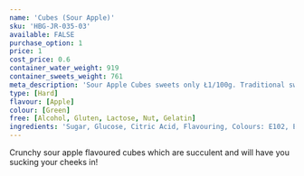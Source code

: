 ```yaml
---
name: 'Cubes (Sour Apple)'
sku: 'HBG-JR-035-03'
available: FALSE
purchase_option: 1
price: 1
cost_price: 0.6
container_water_weight: 919
container_sweets_weight: 761
meta_description: 'Sour Apple Cubes sweets only Ł1/100g. Traditional sweets and more at Humbugs Confectionery Store. Specialists in satisfying your sweet tooth!'
type: [Hard]
flavour: [Apple]
colour: [Green]
free: [Alcohol, Gluten, Lactose, Nut, Gelatin]
ingredients: 'Sugar, Glucose, Citric Acid, Flavouring, Colours: E102, E104, E142'
---
```

Crunchy sour apple flavoured cubes which are succulent and will have you sucking your cheeks in!